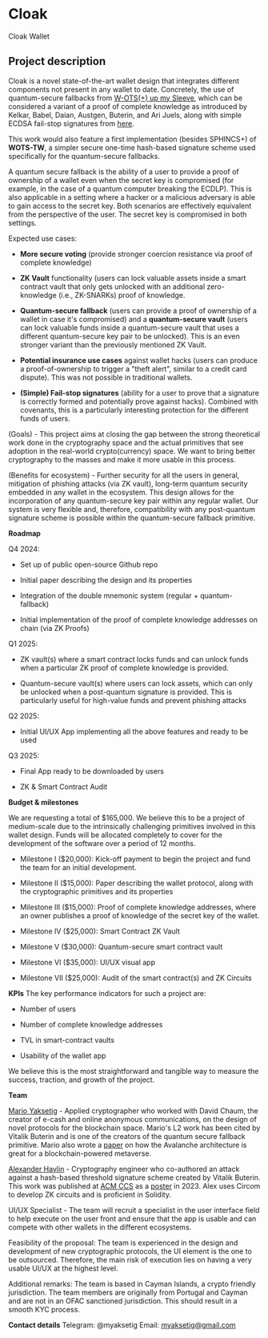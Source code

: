 # Cloak
Cloak Wallet


## Project description

Cloak is a novel state-of-the-art wallet design that integrates different components not present in any wallet to date. Concretely, the use of quantum-secure fallbacks from [ W-OTS(+) up my Sleeve](https://eprint.iacr.org/2021/872), which can be considered a variant of a proof of complete knowledge as introduced by Kelkar, Babel, Daian, Austgen, Buterin, and Ari Juels, along with simple ECDSA fail-stop signatures from [here](https://eprint.iacr.org/2024/473).

This work would also feature a first implementation (besides SPHINCS+) of **WOTS-TW**, a simpler secure one-time hash-based signature scheme used specifically for the quantum-secure fallbacks.

A quantum secure fallback is the ability of a user to provide a proof of ownership of a wallet even when the secret key is compromised (for example, in the case of a quantum computer breaking the ECDLP). This is also applicable in a setting where a hacker or a malicious adversary is able to gain access to the secret key. Both scenarios are effectively equivalent from the perspective of the user. The secret key is compromised in both settings. 



Expected use cases:

* **More secure voting** (provide stronger coercion resistance via proof of complete knowledge)

* **ZK Vault** functionality (users can lock valuable assets inside a smart contract vault that only gets unlocked with an additional zero-knowledge (i.e., ZK-SNARKs) proof of knowledge. 

* **Quantum-secure fallback** (users can provide a proof of ownership of a wallet in case it's compromised) and a **quantum-secure vault** (users can lock valuable funds inside a quantum-secure vault that uses a different quantum-secure key pair to be unlocked). This is an even stronger variant than the previously mentioned ZK Vault. 

* **Potential insurance use cases** against wallet hacks (users can produce a proof-of-ownership to trigger a "theft alert", similar to a credit card dispute). This was not possible in traditional wallets. 

* **(Simple) Fail-stop signatures** (ability for a user to prove that a signature is correctly formed and potentially prove against hacks). Combined with covenants, this is a particularly interesting protection for the different funds of users. 

(Goals) - This project aims at closing the gap between the strong theoretical work done in the cryptography space and the actual primitives that see adoption in the real-world crypto(currency) space. We want to bring better cryptography to the masses and make it more usable in this process. 
 
(Benefits for ecosystem) - Further security for all the users in general, mitigation of phishing attacks (via ZK vault), long-term quantum security embedded in any wallet in the ecosystem.  This design allows for the incorporation of any quantum-secure key pair within any regular wallet. Our system is very flexible and, therefore, compatibility with any post-quantum signature scheme is possible within the quantum-secure fallback primitive. 


**Roadmap**

Q4 2024:

* Set up of public open-source Github repo 

* Initial paper describing the design and its properties

* Integration of the double mnemonic system (regular + quantum-fallback)

* Initial implementation of the proof of complete knowledge addresses on chain (via ZK Proofs)

Q1 2025:

* ZK vault(s) where a smart contract locks funds and can unlock funds when a particular ZK proof of complete knowledge is provided. 

* Quantum-secure vault(s) where users can lock assets, which can only be unlocked when a post-quantum signature is provided. This is particularly useful for high-value funds and prevent phishing attacks

Q2 2025:

* Initial UI/UX App implementing all the above features and ready to be used

Q3 2025:

* Final App ready to be downloaded by users

* ZK & Smart Contract Audit

**Budget & milestones**

We are requesting a total of $165,000. We believe this to be a project of medium-scale due to the intrinsically challenging primitives involved in this wallet design. Funds will be allocated completely to cover for the development of the software over a period of 12 months. 

* Milestone I ($20,000): Kick-off payment to begin the project and fund the team for an initial development.

* Milestone II ($15,000): Paper describing the wallet protocol, along with the cryptographic primitives and its properties

* Milestone III ($15,000): Proof of complete knowledge addresses, where an owner publishes a proof of knowledge of the secret key of the wallet.

* Milestone IV ($25,000): Smart Contract ZK Vault

* Milestone V ($30,000): Quantum-secure smart contract vault

* Milestone VI ($35,000): UI/UX visual app

* Milestone VII ($25,000): Audit of the smart contract(s) and ZK Circuits

**KPIs**
The key performance indicators for such a project are:


* Number of users

* Number of complete knowledge addresses

* TVL in smart-contract vaults

* Usability of the wallet app

We believe this is the most straightforward and tangible way to measure the success, traction, and growth of the project. 

**Team**

[Mario Yaksetig](https://scholar.google.com/citations?user=deXRtJwAAAAJ) - Applied cryptographer who worked with David Chaum, the creator of e-cash and online anonymous communications, on the design of novel protocols for the blockchain space. Mario's L2 work has been cited by Vitalik Buterin and is one of the creators of the quantum secure fallback primitive. Mario also wrote a [paper](https://eprint.iacr.org/2024/552.pdf) on how the Avalanche architecture is great for a blockchain-powered metaverse. 

[Alexander Havlin](https://scholar.google.com/citations?user=QRBlsTIAAAAJ) - Cryptography engineer who co-authored an attack against a hash-based threshold signature scheme created by Vitalik Buterin. This work was published at [ACM CCS](https://www.sigsac.org/ccs/CCS2023/) as a [poster](https://dl.acm.org/doi/10.1145/3576915.3624393) in 2023. Alex uses Circom to develop ZK circuits and is proficient in Solidity. 

UI/UX Specialist - The team will recruit a specialist in the user interface field to help execute on the user front and ensure that the app is usable and can compete with other wallets in the different ecosystems. 

Feasibility of the proposal: The team is experienced in the design and development of new cryptographic protocols, the UI element is the one to be outsourced. Therefore, the main risk of execution lies on having a very usable UI/UX at the highest level. 

Additional remarks: The team is based in Cayman Islands, a crypto friendly jurisdiction. The team members are originally from Portugal and Cayman and are not in an OFAC sanctioned jurisdiction. This should result in a smooth KYC process. 

**Contact details**
Telegram: @myaksetig
Email: myaksetig@gmail.com

